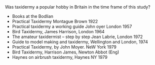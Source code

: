 Was taxidermy a popular hobby in Britain in the time frame of this study? 

* Books at the Bodlian
* Practical Taxidermy Montague Brown 1922
* Practical taxidermy a working guide John oyer London 1957
* Bird Taxidermy, James Harrison,  London 1964
* The amateur taxidermist – step by step Jean Labrie, London 1972
* Guide to model making and taxidermy, Wellington and London, 1974
* Practical Taxidermy, by John Moyer. NeW York 1979
* Bird Taxidermy, Harrison James, Newton Abbot (Eng)
* Haynes on airbrush taxidermy, Haynes NY 1979